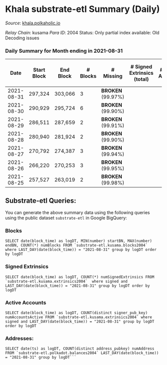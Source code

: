 # Khala substrate-etl Summary (Daily)

_Source_: [khala.polkaholic.io](https://khala.polkaholic.io)

*Relay Chain*: kusama
*Para ID*: 2004
Status: Only partial index available: Old Decoding issues


### Daily Summary for Month ending in 2021-08-31


| Date | Start Block | End Block | # Blocks | # Missing | # Signed Extrinsics (total) | # Active Accounts | # Addresses with Balances | # Events | # Transfers | # XCM Transfers In | # XCM Transfers Out |
| ---- | ----------- | --------- | -------- | --------- | --------------------------- | ----------------- | ------------------------- | -------- | ----------- | ------------------ | ------------------- |
| 2021-08-31 | 297,324 | 303,066 | 3 |  **BROKEN** (99.97%) |  |  | 3,198 | 6 |   |   |   |
| 2021-08-30 | 290,929 | 295,724 | 6 |  **BROKEN** (99.90%) |  |  | 3,196 | 12 |   |   |   |
| 2021-08-29 | 286,511 | 287,659 | 2 |  **BROKEN** (99.91%) |  |  | 3,195 | 4 |   |   |   |
| 2021-08-28 | 280,940 | 281,924 | 2 |  **BROKEN** (99.90%) |  |  | 3,195 | 4 |   |   |   |
| 2021-08-27 | 270,792 | 274,387 | 3 |  **BROKEN** (99.94%) |  |  | 3,195 | 6 |   |   |   |
| 2021-08-26 | 266,220 | 270,253 | 3 |  **BROKEN** (99.95%) |  |  |  | 6 |   |   |   |
| 2021-08-25 | 257,527 | 263,019 | 2 |  **BROKEN** (99.98%) |  |  |  | 4 |   |   |   |

## Substrate-etl Queries:
You can generate the above summary data using the following queries using the public dataset `substrate-etl` in Google BigQuery:


### Blocks
```
SELECT date(block_time) as logDT, MIN(number) startBN, MAX(number) endBN, COUNT(*) numBlocks FROM `substrate-etl.kusama.blocks2004`  where LAST_DAY(date(block_time)) = "2021-08-31" group by logDT order by logDT
```


### Signed Extrinsics
```
SELECT date(block_time) as logDT, COUNT(*) numSignedExtrinsics FROM `substrate-etl.kusama.extrinsics2004`  where signed and LAST_DAY(date(block_time)) = "2021-08-31" group by logDT order by logDT
```


### Active Accounts
```
SELECT date(block_time) as logDT, COUNT(distinct signer_pub_key) numAccountsActive FROM `substrate-etl.kusama.extrinsics2004` where signed and LAST_DAY(date(block_time)) = "2021-08-31" group by logDT order by logDT
```


### Addresses:
```
SELECT date(ts) as logDT, COUNT(distinct address_pubkey) numAddress FROM `substrate-etl.polkadot.balances2004` LAST_DAY(date(block_time)) = "2021-08-31" group by logDT```

